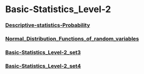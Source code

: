 # Basic-Statistics_Level-2
### [Descriptive-statistics-Probability](https://github.com/Aman451645/Set-1_Descriptive-statistics-Probability-2-)
### [Normal_Distribution_Functions_of_random_variables](https://github.com/Aman451645/Assignment_2_Set_2_Normal_Distribution_Functions_of_random_variables.ipynb)
### [Basic-Statistics_Level-2_set3](https://github.com/Aman451645/Basic-Statistics_Level-2_set3)
### [Basic-Statistics_Level-2_set4](https://github.com/Aman451645/-Basic-Statistics_Level-2_set4)
